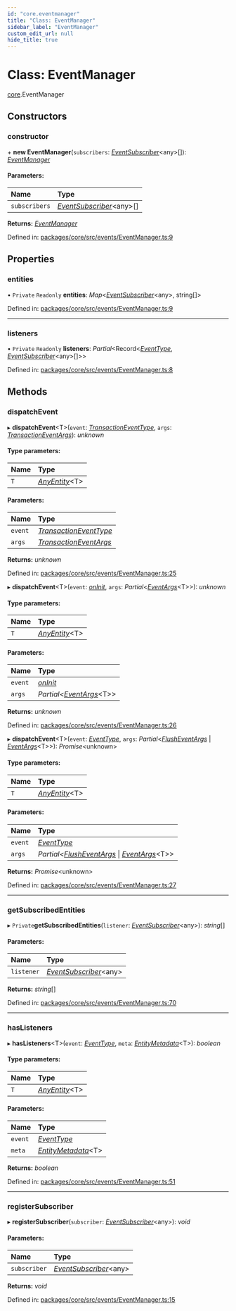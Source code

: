 ```yaml
---
id: "core.eventmanager"
title: "Class: EventManager"
sidebar_label: "EventManager"
custom_edit_url: null
hide_title: true
---
```


# Class: EventManager

[core](../modules/core.md).EventManager

## Constructors

### constructor

\+ **new EventManager**(`subscribers`: [*EventSubscriber*](../interfaces/core.eventsubscriber.md)<any\>[]): [*EventManager*](core.eventmanager.md)

#### Parameters:

Name | Type |
:------ | :------ |
`subscribers` | [*EventSubscriber*](../interfaces/core.eventsubscriber.md)<any\>[] |

**Returns:** [*EventManager*](core.eventmanager.md)

Defined in: [packages/core/src/events/EventManager.ts:9](https://github.com/mikro-orm/mikro-orm/blob/bcf1a0899b/packages/core/src/events/EventManager.ts#L9)

## Properties

### entities

• `Private` `Readonly` **entities**: *Map*<[*EventSubscriber*](../interfaces/core.eventsubscriber.md)<any\>, string[]\>

Defined in: [packages/core/src/events/EventManager.ts:9](https://github.com/mikro-orm/mikro-orm/blob/bcf1a0899b/packages/core/src/events/EventManager.ts#L9)

___

### listeners

• `Private` `Readonly` **listeners**: *Partial*<Record<[*EventType*](../enums/core.eventtype.md), [*EventSubscriber*](../interfaces/core.eventsubscriber.md)<any\>[]\>\>

Defined in: [packages/core/src/events/EventManager.ts:8](https://github.com/mikro-orm/mikro-orm/blob/bcf1a0899b/packages/core/src/events/EventManager.ts#L8)

## Methods

### dispatchEvent

▸ **dispatchEvent**<T\>(`event`: [*TransactionEventType*](../modules/core.md#transactioneventtype), `args`: [*TransactionEventArgs*](../interfaces/core.transactioneventargs.md)): *unknown*

#### Type parameters:

Name | Type |
:------ | :------ |
`T` | [*AnyEntity*](../modules/core.md#anyentity)<T\> |

#### Parameters:

Name | Type |
:------ | :------ |
`event` | [*TransactionEventType*](../modules/core.md#transactioneventtype) |
`args` | [*TransactionEventArgs*](../interfaces/core.transactioneventargs.md) |

**Returns:** *unknown*

Defined in: [packages/core/src/events/EventManager.ts:25](https://github.com/mikro-orm/mikro-orm/blob/bcf1a0899b/packages/core/src/events/EventManager.ts#L25)

▸ **dispatchEvent**<T\>(`event`: [*onInit*](../enums/core.eventtype.md#oninit), `args`: *Partial*<[*EventArgs*](../interfaces/core.eventargs.md)<T\>\>): *unknown*

#### Type parameters:

Name | Type |
:------ | :------ |
`T` | [*AnyEntity*](../modules/core.md#anyentity)<T\> |

#### Parameters:

Name | Type |
:------ | :------ |
`event` | [*onInit*](../enums/core.eventtype.md#oninit) |
`args` | *Partial*<[*EventArgs*](../interfaces/core.eventargs.md)<T\>\> |

**Returns:** *unknown*

Defined in: [packages/core/src/events/EventManager.ts:26](https://github.com/mikro-orm/mikro-orm/blob/bcf1a0899b/packages/core/src/events/EventManager.ts#L26)

▸ **dispatchEvent**<T\>(`event`: [*EventType*](../enums/core.eventtype.md), `args`: *Partial*<[*FlushEventArgs*](../interfaces/core.flusheventargs.md) \| [*EventArgs*](../interfaces/core.eventargs.md)<T\>\>): *Promise*<unknown\>

#### Type parameters:

Name | Type |
:------ | :------ |
`T` | [*AnyEntity*](../modules/core.md#anyentity)<T\> |

#### Parameters:

Name | Type |
:------ | :------ |
`event` | [*EventType*](../enums/core.eventtype.md) |
`args` | *Partial*<[*FlushEventArgs*](../interfaces/core.flusheventargs.md) \| [*EventArgs*](../interfaces/core.eventargs.md)<T\>\> |

**Returns:** *Promise*<unknown\>

Defined in: [packages/core/src/events/EventManager.ts:27](https://github.com/mikro-orm/mikro-orm/blob/bcf1a0899b/packages/core/src/events/EventManager.ts#L27)

___

### getSubscribedEntities

▸ `Private`**getSubscribedEntities**(`listener`: [*EventSubscriber*](../interfaces/core.eventsubscriber.md)<any\>): *string*[]

#### Parameters:

Name | Type |
:------ | :------ |
`listener` | [*EventSubscriber*](../interfaces/core.eventsubscriber.md)<any\> |

**Returns:** *string*[]

Defined in: [packages/core/src/events/EventManager.ts:70](https://github.com/mikro-orm/mikro-orm/blob/bcf1a0899b/packages/core/src/events/EventManager.ts#L70)

___

### hasListeners

▸ **hasListeners**<T\>(`event`: [*EventType*](../enums/core.eventtype.md), `meta`: [*EntityMetadata*](core.entitymetadata.md)<T\>): *boolean*

#### Type parameters:

Name | Type |
:------ | :------ |
`T` | [*AnyEntity*](../modules/core.md#anyentity)<T\> |

#### Parameters:

Name | Type |
:------ | :------ |
`event` | [*EventType*](../enums/core.eventtype.md) |
`meta` | [*EntityMetadata*](core.entitymetadata.md)<T\> |

**Returns:** *boolean*

Defined in: [packages/core/src/events/EventManager.ts:51](https://github.com/mikro-orm/mikro-orm/blob/bcf1a0899b/packages/core/src/events/EventManager.ts#L51)

___

### registerSubscriber

▸ **registerSubscriber**(`subscriber`: [*EventSubscriber*](../interfaces/core.eventsubscriber.md)<any\>): *void*

#### Parameters:

Name | Type |
:------ | :------ |
`subscriber` | [*EventSubscriber*](../interfaces/core.eventsubscriber.md)<any\> |

**Returns:** *void*

Defined in: [packages/core/src/events/EventManager.ts:15](https://github.com/mikro-orm/mikro-orm/blob/bcf1a0899b/packages/core/src/events/EventManager.ts#L15)
